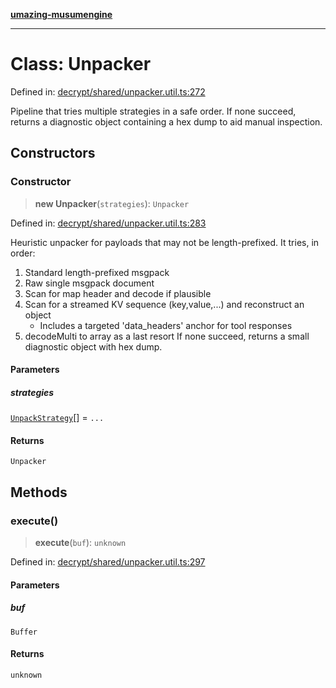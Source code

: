 [**umazing-musumengine**](../../README.md)

***

# Class: Unpacker

Defined in: [decrypt/shared/unpacker.util.ts:272](https://github.com/davinidae/umazing-musumengine/blob/e099ae72d04c46726039e2dd238802d266be3d5f/src/decrypt/shared/unpacker.util.ts#L272)

Pipeline that tries multiple strategies in a safe order. If none succeed,
returns a diagnostic object containing a hex dump to aid manual inspection.

## Constructors

### Constructor

> **new Unpacker**(`strategies`): `Unpacker`

Defined in: [decrypt/shared/unpacker.util.ts:283](https://github.com/davinidae/umazing-musumengine/blob/e099ae72d04c46726039e2dd238802d266be3d5f/src/decrypt/shared/unpacker.util.ts#L283)

Heuristic unpacker for payloads that may not be length-prefixed. It tries, in order:
1) Standard length-prefixed msgpack
2) Raw single msgpack document
3) Scan for map header and decode if plausible
4) Scan for a streamed KV sequence (key,value,...) and reconstruct an object
   - Includes a targeted 'data_headers' anchor for tool responses
5) decodeMulti to array as a last resort
If none succeed, returns a small diagnostic object with hex dump.

#### Parameters

##### strategies

[`UnpackStrategy`](UnpackStrategy.md)[] = `...`

#### Returns

`Unpacker`

## Methods

### execute()

> **execute**(`buf`): `unknown`

Defined in: [decrypt/shared/unpacker.util.ts:297](https://github.com/davinidae/umazing-musumengine/blob/e099ae72d04c46726039e2dd238802d266be3d5f/src/decrypt/shared/unpacker.util.ts#L297)

#### Parameters

##### buf

`Buffer`

#### Returns

`unknown`
